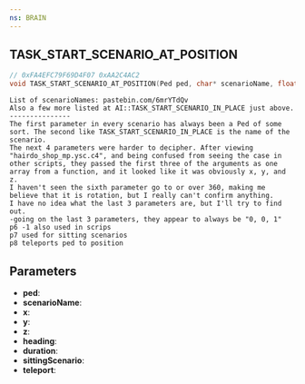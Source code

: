 ```yaml
---
ns: BRAIN
---
```

## TASK_START_SCENARIO_AT_POSITION

```c
// 0xFA4EFC79F69D4F07 0xAA2C4AC2
void TASK_START_SCENARIO_AT_POSITION(Ped ped, char* scenarioName, float x, float y, float z, float heading, int duration, BOOL sittingScenario, BOOL teleport);
```

```
List of scenarioNames: pastebin.com/6mrYTdQv  
Also a few more listed at AI::TASK_START_SCENARIO_IN_PLACE just above.  
---------------  
The first parameter in every scenario has always been a Ped of some sort. The second like TASK_START_SCENARIO_IN_PLACE is the name of the scenario.   
The next 4 parameters were harder to decipher. After viewing "hairdo_shop_mp.ysc.c4", and being confused from seeing the case in other scripts, they passed the first three of the arguments as one array from a function, and it looked like it was obviously x, y, and z.  
I haven't seen the sixth parameter go to or over 360, making me believe that it is rotation, but I really can't confirm anything.  
I have no idea what the last 3 parameters are, but I'll try to find out.  
-going on the last 3 parameters, they appear to always be "0, 0, 1"  
p6 -1 also used in scrips  
p7 used for sitting scenarios  
p8 teleports ped to position  
```

## Parameters
* **ped**: 
* **scenarioName**: 
* **x**: 
* **y**: 
* **z**: 
* **heading**: 
* **duration**: 
* **sittingScenario**: 
* **teleport**: 

